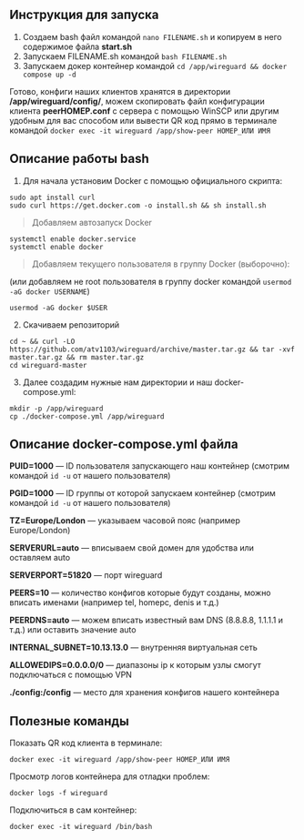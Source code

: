## Инструкция для запуска
1. Создаем bash файл командой `nano FILENAME.sh` и копируем в него содержимое файла **start.sh** 
2. Запускаем FILENAME.sh командой `bash FILENAME.sh`
3. Запускаем докер контейнер командой `cd /app/wireguard && docker compose up -d`

Готово, конфиги наших клиентов хранятся в директории **/app/wireguard/config/**, можем скопировать файл конфигурации клиента **peerНОМЕР.conf** с сервера с помощью WinSCP или другим удобным для вас способом или вывести QR код прямо в терминале командой `docker exec -it wireguard /app/show-peer НОМЕР_ИЛИ ИМЯ`


## Описание работы bash 
1. Для начала установим Docker с помощью официального скрипта:
```
sudo apt install curl
sudo curl https://get.docker.com -o install.sh && sh install.sh
```
>Добавляем автозапуск Docker
```
systemctl enable docker.service
systemctl enable docker
```
> Добавляем текущего пользователя в группу Docker (выборочно):

(или добавляем не root пользователя в группу docker командой `usermod -aG docker USERNAME`)
```
usermod -aG docker $USER
```

2. Скачиваем репозиторий
```
cd ~ && curl -LO https://github.com/atv1103/wireguard/archive/master.tar.gz && tar -xvf master.tar.gz && rm master.tar.gz 
cd wireguard-master
```

3. Далее создадим нужные нам директории и наш docker-compose.yml:
```
mkdir -p /app/wireguard
cp ./docker-compose.yml /app/wireguard
```

## Описание docker-compose.yml файла
**PUID=1000** — ID пользователя запускающего наш контейнер (смотрим командой `id -u` от нашего пользователя)

**PGID=1000** — ID группы от которой запускаем контейнер (смотрим командой `id -u` от нашего пользователя)

**TZ=Europe/London** — указываем часовой пояс (например Europe/London)

**SERVERURL=auto** — вписываем свой домен для удобства или оставляем auto

**SERVERPORT=51820** — порт wireguard

**PEERS=10** — количество конфигов которые будут созданы, можно вписать именами (например tel, homepc, denis и т.д.)

**PEERDNS=auto** — можем вписать известный вам DNS (8.8.8.8, 1.1.1.1 и т.д.) или оставить значение auto

**INTERNAL_SUBNET=10.13.13.0** — внутренняя виртуальная сеть

**ALLOWEDIPS=0.0.0.0/0** — диапазоны ip к которым узлы смогут подключаться с помощью VPN

**./config:/config** — место для хранения конфигов нашего контейнера

## Полезные команды

Показать QR код клиента в терминале:
```
docker exec -it wireguard /app/show-peer НОМЕР_ИЛИ ИМЯ
```

Просмотр логов контейнера для отладки проблем:
```
docker logs -f wireguard
```

Подключиться в сам контейнер:
```
docker exec -it wireguard /bin/bash
```